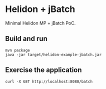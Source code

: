 # Helidon + jBatch

Minimal Helidon MP + jBatch PoC.

## Build and run

```shell
mvn package
java -jar target/helidon-example-jbatch.jar
```

## Exercise the application

```shell
curl -X GET http://localhost:8080/batch
```